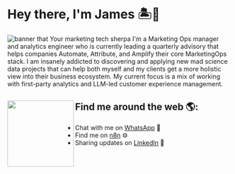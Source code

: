 # Hey there, I'm James 🏝️👋

<img src="" alt="banner that Your marketing tech sherpa">
I'm a Marketing Ops manager and analytics engineer who is currently leading a quarterly advisory that helps companies Automate, Attribute, and Amplify their core MarketingOps stack. I am insanely addicted to discovering and applying new mad science data projects that can help both myself and my clients get a more holistic view into their business ecosystem. My current focus is a mix of working with first-party analytics and LLM-led customer experience management. 


## Find me around the web 🌎: <a href="https://www.getoasis.io"><img align="left" width="150" height="150" src="[https://github.com/M0nica/M0nica/blob/main/octomonica/m0nica-octocat-rotating.gif?raw=true](https://logo.clearbit.com/getoasis.io)"></a>
- Chat with me on <a href="https://api.whatsapp.com/message/O7GJ6ETGOKBMO1?autoload=1&app_absent=0">WhatsApp</a> 💬
- Find me on <a href="https://community.n8n.io/u/jdbohrman/"> n8n</a> ⚙️
- Sharing updates on <a href="https://www.linkedin.com/in/jdbohrman/">LinkedIn</a> 💼
